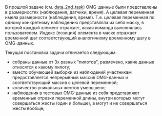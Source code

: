 В прошлой задаче (см. [data_2nd_task](https://github.com/akitim/Motorica_Gesture_Classification_Task/blob/main/data_2nd_task/README.md)) OMG-данные были представлены в размерностях (наблюдения, датчики, время). А целевая переменная имела размерности (наблюдения, время). Т.е. целевая переменная по одному конкретному наблюдению представляла из себя маску, в которой каждый элемент отражает, какая команда выполнялась пользователем. Индекс (позиция) элемента в маске отражает временной шаг соответствующий аналогичному временному шагу в OMG-данных.

Текущая постановка задачи отличается следующим:

- собраны данные от 3х разных "пилотов", размечено, какие данные относятся к какому пилоту;
- вместо обучающей выборки из наблюдений участникам предоставляется непрерывный массив OMG-данных и соответствующий массив с целевой переменной;
- количество уникальных жестов уменьшено;
- наблюдения в тестовых OMG-данные из себя представляют временные отрезки переменной длины, внутри которых могут совершаться жесты (один и больше), а могут и не совершаться жесты вообще;
